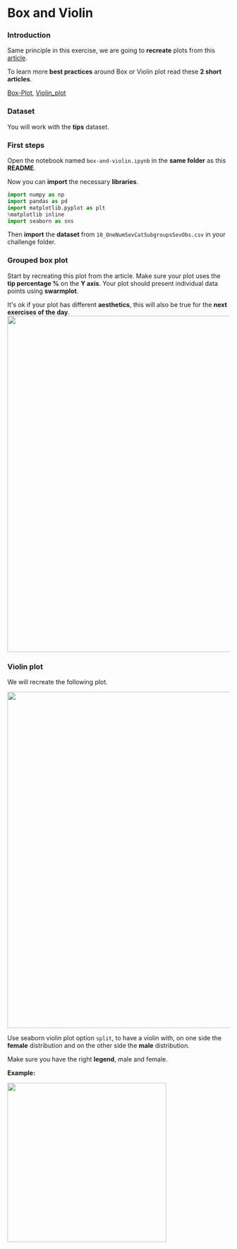 # Box and Violin
### Introduction

Same principle in this exercise, we are going to **recreate** plots from this [article](https://www.data-to-viz.com/story/OneNumSevCatSubgroupSevObsPerGroup.html).

To learn more **best practices** around Box or Violin plot read these **2 short articles**.

[Box-Plot](https://www.data-to-viz.com/caveat/boxplot.html), [Violin_plot](https://en.wikipedia.org/wiki/Violin_plot)


### Dataset

You will work with the **tips** dataset.


### First steps


Open the notebook named `box-and-violin.ipynb` in the **same folder** as this **README**.

Now you can **import** the necessary **libraries**.

```python
import numpy as np
import pandas as pd
import matplotlib.pyplot as plt
%matplotlib inline
import seaborn as sns
```

Then **import** the **dataset** from `10_OneNumSevCatSubgroupsSevObs.csv` in your challenge folder.


### Grouped box plot

Start by recreating this plot from the article.
Make sure your plot uses the **tip percentage %** on the **Y axis**.
Your plot should present individual data points using **swarmplot**.

It's ok if your plot has different **aesthetics**, this will also be true for the **next exercises of the day**.
<img src="https://www.data-to-viz.com/story/OneNumSevCatSubgroupSevObsPerGroup_files/figure-html/unnamed-chunk-3-1.png" width="760">

### Violin plot

We will recreate the following plot.

<img src="https://www.data-to-viz.com/story/OneNumSevCatSubgroupSevObsPerGroup_files/figure-html/unnamed-chunk-4-1.png" width="760">

Use seaborn violin plot option `split`, to have a violin with, on one side the **female** distribution and on the other side the **male** distribution.

Make sure you have the right **legend**, male and female.

**Example:**

<img src="https://seaborn.pydata.org/_images/seaborn-violinplot-4.png" width="360">
